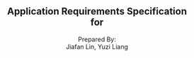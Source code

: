 <h2 align = "center">
Application Requirements Specification  <br> for
</h2> 





<center>Prepared By: <br> Jiafan Lin, Yuzi Liang </center>















